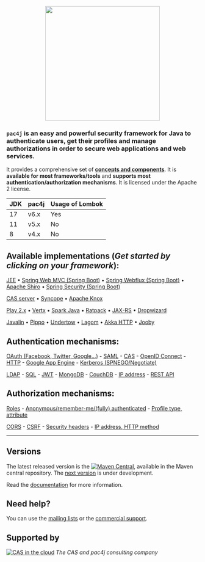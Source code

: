 <p align="center">
  <img src="https://pac4j.github.io/pac4j/img/logo.png" width="300" />
</p>

### `pac4j` is an easy and powerful security framework for Java to authenticate users, get their profiles and manage authorizations in order to secure web applications and web services.

It provides a comprehensive set of [**concepts and components**](https://www.pac4j.org/docs/main-concepts-and-components.html).
It is **available for most frameworks/tools** and **supports most authentication/authorization mechanisms**.
It is licensed under the Apache 2 license.

| JDK | pac4j | Usage of Lombok |
|-----|-------|-----------------|
| 17  | v6.x  | Yes             |
| 11  | v5.x  | No              |
| 8   | v4.x  | No              |

## Available implementations (*Get started by clicking on your framework*):

[JEE](https://github.com/pac4j/j2e-pac4j)
&bull; [Spring Web MVC (Spring Boot)](https://github.com/pac4j/spring-webmvc-pac4j)
&bull; [Spring Webflux (Spring Boot)](https://github.com/pac4j/spring-webflux-pac4j)
&bull; [Apache Shiro](https://github.com/bujiio/buji-pac4j)
&bull; [Spring Security (Spring Boot)](https://github.com/pac4j/spring-security-pac4j)

[CAS server](https://apereo.github.io/cas/6.6.x/integration/Delegate-Authentication.html)
&bull; [Syncope](https://syncope.apache.org)
&bull; [Apache Knox](http://knox.apache.org/books/knox-1-6-0/user-guide.html#Pac4j+Provider+-+CAS+/+OAuth+/+SAML+/+OpenID+Connect)

[Play 2.x](https://github.com/pac4j/play-pac4j)
&bull; [Vertx](https://github.com/pac4j/vertx-pac4j)
&bull; [Spark Java](https://github.com/pac4j/spark-pac4j)
&bull; [Ratpack](http://ratpack.io/manual/current/pac4j.html#pac4j)
&bull; [JAX-RS](https://github.com/pac4j/jax-rs-pac4j)
&bull; [Dropwizard](https://github.com/pac4j/dropwizard-pac4j)

[Javalin](https://github.com/pac4j/javalin-pac4j)
&bull; [Pippo](http://www.pippo.ro/doc/security.html#pac4j-integration)
&bull; [Undertow](https://github.com/pac4j/undertow-pac4j)
&bull; [Lagom](https://github.com/pac4j/lagom-pac4j)
&bull; [Akka HTTP](https://github.com/StackVista/akka-http-pac4j)
&bull; [Jooby](https://jooby.io/modules/pac4j)

## Authentication mechanisms:

[OAuth (Facebook, Twitter, Google...)](https://www.pac4j.org/docs/clients/oauth.html) - [SAML](https://www.pac4j.org/docs/clients/saml.html) - [CAS](https://www.pac4j.org/docs/clients/cas.html) - [OpenID Connect](https://www.pac4j.org/docs/clients/openid-connect.html) - [HTTP](https://www.pac4j.org/docs/clients/http.html) - [Google App Engine](https://www.pac4j.org/docs/clients/google-app-engine.html) - [Kerberos (SPNEGO/Negotiate)](https://www.pac4j.org/docs/clients/kerberos.html)

[LDAP](https://www.pac4j.org/docs/authenticators/ldap.html) - [SQL](https://www.pac4j.org/docs/authenticators/sql.html) - [JWT](https://www.pac4j.org/docs/authenticators/jwt.html) - [MongoDB](https://www.pac4j.org/docs/authenticators/mongodb.html) - [CouchDB](https://www.pac4j.org/docs/authenticators/couchdb.html) - [IP address](https://www.pac4j.org/docs/authenticators/ip.html) - [REST API](https://www.pac4j.org/docs/authenticators/rest.html)

## Authorization mechanisms:

[Roles](https://www.pac4j.org/docs/authorizers/profile-authorizers.html#roles) - [Anonymous/remember-me/(fully) authenticated](https://www.pac4j.org/docs/authorizers/profile-authorizers.html#authentication-levels) - [Profile type, attribute](https://www.pac4j.org/docs/authorizers/profile-authorizers.html#others)

[CORS](https://www.pac4j.org/docs/authorizers/web-authorizers.html#cors) - [CSRF](https://www.pac4j.org/docs/authorizers/web-authorizers.html#csrf) - [Security headers](https://www.pac4j.org/docs/authorizers/web-authorizers.html#security-headers) - [IP address, HTTP method](https://www.pac4j.org/docs/authorizers/web-authorizers.html#others)

---

## Versions


The latest released version is the [![Maven Central](https://maven-badges.herokuapp.com/maven-central/org.pac4j/pac4j-core/badge.svg?style=flat)](https://maven-badges.herokuapp.com/maven-central/org.pac4j/pac4j-core), available in the Maven central repository.
The [next version](https://www.pac4j.org/docs/next-version.html) is under development.

Read the [documentation](https://www.pac4j.org/docs/index.html) for more information.


## Need help?

You can use the [mailing lists](https://www.pac4j.org/mailing-lists.html) or the [commercial support](https://www.pac4j.org/commercial-support.html).


## Supported by

[![CAS in the cloud](https://www.pac4j.org/img/logo-casinthecloud.png)](https://www.casinthecloud.com) *The CAS and pac4j consulting company*
